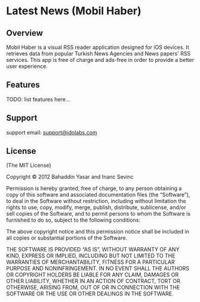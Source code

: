 # Latest News (Mobil Haber)


## Overview

Mobil Haber is a visual RSS reader application designed for iOS devices. It retrieves data from popular Turkish News Agencies 
and News papers' RSS services.
This app is free of charge and ads-free in order to provide a better user experience.

## Features

TODO: list features here...

## Support

support email: support@idolabs.com

## License

(The MIT License)

Copyright © 2012 Bahaddin Yasar and Inanc Sevinc

Permission is hereby granted, free of charge, to any person obtaining a copy of this software and associated documentation files (the “Software”), to deal in the Software without restriction, including without limitation the rights to use, copy, modify, merge, publish, distribute, sublicense, and/or sell copies of the Software, and to permit persons to whom the Software is furnished to do so, subject to the following conditions:

The above copyright notice and this permission notice shall be included in all copies or substantial portions of the Software.

THE SOFTWARE IS PROVIDED “AS IS”, WITHOUT WARRANTY OF ANY KIND, EXPRESS OR IMPLIED, INCLUDING BUT NOT LIMITED TO THE WARRANTIES OF MERCHANTABILITY, FITNESS FOR A PARTICULAR PURPOSE AND NONINFRINGEMENT. IN NO EVENT SHALL THE AUTHORS OR COPYRIGHT HOLDERS BE LIABLE FOR ANY CLAIM, DAMAGES OR OTHER LIABILITY, WHETHER IN AN ACTION OF CONTRACT, TORT OR OTHERWISE, ARISING FROM, OUT OF OR IN CONNECTION WITH THE SOFTWARE OR THE USE OR OTHER DEALINGS IN THE SOFTWARE.